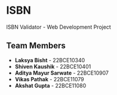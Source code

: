 # ISBN
ISBN Validator - Web Development Project

## Team Members 
- **Laksya Bisht** - 22BCE10340
- **Shiven Kaushik** - 22BCE10401
- **Aditya Mayur Sarwate** - 22BCE10907
- **Vikas Pathak** - 22BCE11079
- **Akshat Gupta** - 22BCE11080
